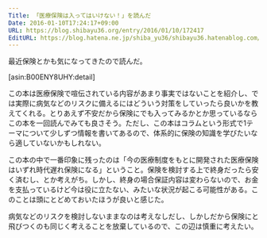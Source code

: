 ```yaml
---
Title: 「医療保険は入ってはいけない！」を読んだ
Date: 2016-01-10T17:24:17+09:00
URL: https://blog.shibayu36.org/entry/2016/01/10/172417
EditURL: https://blog.hatena.ne.jp/shiba_yu36/shibayu36.hatenablog.com/atom/entry/6653586347152442351
---
```


最近保険とかも気になってきたので読んだ。

[asin:B00ENY8UHY:detail]

この本は医療保険で喧伝されている内容があまり事実ではないことを紹介し、では実際に病気などのリスクに備えるにはどういう対策をしていったら良いかを教えてくれる。とりあえず不安だから保険にでも入ってみるかとか思っているならこの本を一回読んでみても良さそう。ただし、この本はコラムという形式で1テーマについて少しずつ情報を書いてあるので、体系的に保険の知識を学びたいなら適していないかもしれない。


この本の中で一番印象に残ったのは「今の医療制度をもとに開発された医療保険はいずれ時代遅れ保険になる」ということ。保険を検討する上で終身だったら安く済むし、とか考えがち。しかし、終身の場合保証内容は変わらないので、お金を支払っているけど今は役に立たない、みたいな状況が起こる可能性がある。このことは頭にとどめておいたほうが良いと感じた。


病気などのリスクを検討しないままなのは考えなしだし、しかしだから保険にと飛びつくのも同じく考えることを放棄しているので、この辺は慎重に考えたい。
